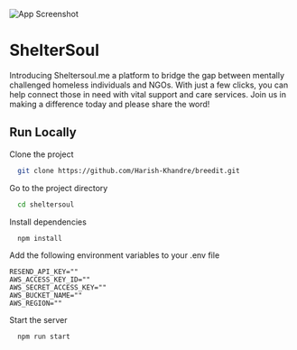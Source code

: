 
![App Screenshot](https://imgur.com/GQDl4Sa.png)


# ShelterSoul

 Introducing Sheltersoul.me a platform to bridge the gap between mentally challenged homeless individuals and NGOs. With just a few clicks, you can help connect those in need with vital support and care services. Join us in making a difference today and please share the word! 

## Run Locally

Clone the project

```bash
  git clone https://github.com/Harish-Khandre/breedit.git
```

Go to the project directory

```bash
  cd sheltersoul
```

Install dependencies

```bash
  npm install
```

Add the following environment variables to your .env file
```
RESEND_API_KEY=""
AWS_ACCESS_KEY_ID=""
AWS_SECRET_ACCESS_KEY=""
AWS_BUCKET_NAME=""
AWS_REGION=""

```
Start the server

```bash
  npm run start
```


